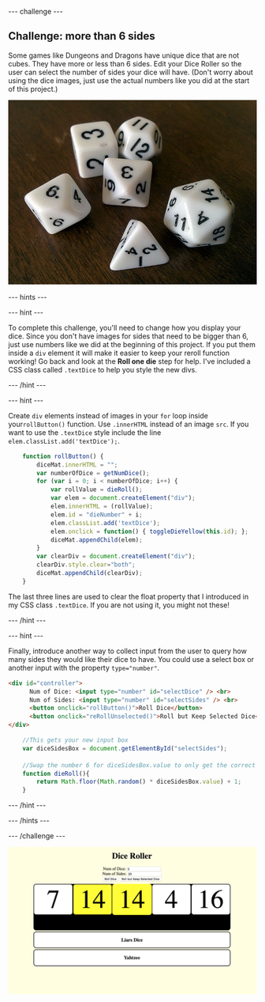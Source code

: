 --- challenge ---

## Challenge: more than 6 sides

Some games like Dungeons and Dragons have unique dice that are not cubes. They have more or less than 6 sides. Edit your Dice Roller so the user can select the number of sides your dice will have. (Don't worry about using the dice images, just use the actual numbers like you did at the start of this project.)

![Dice with 4, 6, 8, 10, 12 and 20 sides](images/diceTypes.jpg)

--- hints ---

--- hint ---

To complete this challenge, you'll need to change how you display your dice. Since you don't have images for sides that need to be bigger than 6, just use numbers like we did at the beginning of this project. If you put them inside a `div` element it will make it easier to keep your reroll function working! Go back and look at the **Roll one die** step for help. I've included a CSS class called `.textDice` to help you style the new divs.

--- /hint ---

--- hint ---

Create `div` elements instead of images in your `for` loop inside your`rollButton()` function. Use `.innerHTML` instead of an image `src`. If you want to use the `.textDice` style include the line `elem.classList.add('textDice');`.

```javascript
    function rollButton() {
        diceMat.innerHTML = "";
        var numberOfDice = getNumDice();
        for (var i = 0; i < numberOfDice; i++) {
            var rollValue = dieRoll();
            var elem = document.createElement("div");
            elem.innerHTML = (rollValue);
            elem.id = "dieNumber" + i;
            elem.classList.add('textDice');    
            elem.onclick = function() { toggleDieYellow(this.id); };
            diceMat.appendChild(elem);
        }
        var clearDiv = document.createElement("div");
        clearDiv.style.clear="both";
        diceMat.appendChild(clearDiv);
    }
```

The last three lines are used to clear the float property that I introduced in my CSS class `.textDice`. If you are not using it, you might not these!

--- /hint ---

--- hint ---

Finally, introduce another way to collect input from the user to query how many sides they would like their dice to have. You could use a select box or another input with the property `type="number"`.

```html
<div id="controller">
      Num of Dice: <input type="number" id="selectDice" /> <br>
      Num of Sides: <input type="number" id="selectSides" /> <br>
      <button onclick="rollButton()">Roll Dice</button>
      <button onclick="reRollUnselected()">Roll but Keep Selected Dice</button>
</div>
```

```javascript
    //This gets your new input box
    var diceSidesBox = document.getElementById("selectSides");

    //Swap the number 6 for diceSidesBox.value to only get the correct numbers
    function dieRoll(){
        return Math.floor(Math.random() * diceSidesBox.value) + 1;
    }
```

--- /hint ---

--- /hints ---

--- /challenge ---

![Image of the project at the end of this challenge](images/step9Image.png)